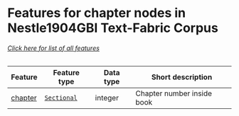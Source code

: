 # Features for chapter nodes in Nestle1904GBI Text-Fabric Corpus
###### [Click here for list of all features](home.md#readme)

Feature | Feature type | Data type | Short description
--- | --- | --- | ---
[chapter](chapter.md#readme) | [`Sectional`](home.md#Sectional-features) | integer | Chapter number inside book

